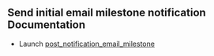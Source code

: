 ## Send initial email milestone notification Documentation

* Launch [post_notification_email_milestone](post_notification_email_milestone.md)
